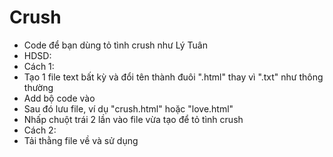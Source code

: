 # Crush
- Code để bạn dùng tỏ tình crush như Lý Tuân
- HDSD:
- Cách 1:
- Tạo 1 file text bất kỳ và đổi tên thành đuôi ".html" thay vì ".txt" như thông thường
- Add bộ code vào
- Sau đó lưu file, ví dụ "crush.html" hoặc "love.html"
- Nhấp chuột trái 2 lần vào file vừa tạo để tỏ tình crush
- Cách 2:
- Tải thằng file về và sử dụng
